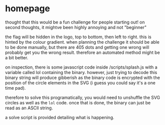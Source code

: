 homepage
=========

thought that this would be a fun challenge for people starting out! on second thoughts,
it mightve been highly annoying and not "beginner"

the flag will be hidden in the logo, top to bottom, then left to right. this is hinted by
the colour gradient. when planning the challenge it should be able to be done manually,
but there are 405 dots and getting one wrong will probably get you the wrong result. therefore 
an automated method might be a bit better.

on inspection, there is some javascript code inside /scripts/splash.js with a variable called lol
containing the binary. however, just trying to decode this binary string will produce gibberish
as the binary code is encrypted with the position of the circle elements in the SVG (i guess you
could say it's a one time pad).

therefore to solve this programatically, you would need to unshuffle the SVG circles as well as
the `lol` code. once that is done, the binary can just be read as an ASCII string.

a solve script is provided detailing what is happening.

